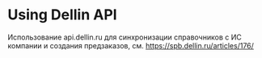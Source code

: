# Using Dellin API

Использование api.dellin.ru для синхронизации справочников с ИС компании
и создания предзаказов, см. https://spb.dellin.ru/articles/176/

